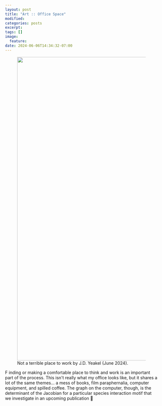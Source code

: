 ```yaml
---
layout: post
title: "Art :: Office Space"
modified:
categories: posts
excerpt:
tags: []
image:
  feature:
date: 2024-06-06T14:34:32-07:00
---
```



<figure>
<img src="{{ site.url }}/images/art_desk.jpeg" width="1000">
<figcaption> Not a terrible place to work by J.D. Yeakel (June 2024).
</figcaption>
</figure>

<p>
  <span class="firstcharacter">F</span>
  inding or making a comfortable place to think and work is an important part of the process. This isn't really what my office looks like, but it shares a lot of the same themes... a mess of books, film paraphernalia, computer equipment, and spilled coffee. The graph on the computer, though, is the determinant of the Jacobian for a particular species interaction motif that we investigate in an upcoming publication 😬    
</p>
